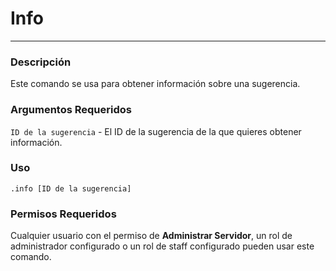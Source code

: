 # Info
---
### Descripción
Este comando se usa para obtener información sobre una sugerencia.
### Argumentos Requeridos
`ID de la sugerencia` - El ID de la sugerencia de la que quieres obtener información.
### Uso
```
.info [ID de la sugerencia]
```
### Permisos Requeridos
Cualquier usuario con el permiso de **Administrar Servidor**, un rol de administrador configurado o un rol de staff configurado pueden usar este comando.
